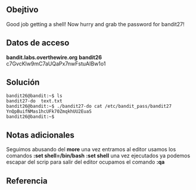 ## Obejtivo
Good job getting a shell! Now hurry and grab the password for bandit27!
## Datos de acceso
**bandit.labs.overthewire.org**
**bandit26**
c7GvcKlw9mC7aUQaPx7nwFstuAIBw1o1
## Solución 
```
bandit26@bandit:~$ ls
bandit27-do  text.txt
bandit26@bandit:~$ ./bandit27-do cat /etc/bandit_pass/bandit27
YnQpBuifNMas1hcUFk70ZmqkhUU2EuaS
bandit26@bandit:~$
```
## Notas adicionales 
Seguimos abusando del **more** una vez entramos al editor usamos los comandos 
**:set shell=/bin/bash**
**:set shell**
una vez ejecutados ya podemos escapar del scrip
para salir del editor ocupamos el comando 
**:qa**
## Referencia
